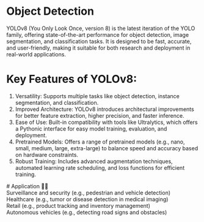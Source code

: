﻿# Object Detection 

YOLOv8 (You Only Look Once, version 8) is the latest iteration of the YOLO family, offering state-of-the-art performance for object detection, image segmentation, and classification tasks. It is designed to be fast, accurate, and user-friendly, making it suitable for both research and deployment in real-world applications.

# Key Features of YOLOv8: <br> 
1. Versatility: Supports multiple tasks like object detection, instance segmentation, and classification.<br>
2. Improved Architecture: YOLOv8 introduces architectural improvements for better feature extraction, higher precision, and faster inference.<br>
3. Ease of Use: Built-in compatibility with tools like Ultralytics, which offers a Pythonic interface for easy model training, evaluation, and deployment.<br>
4. Pretrained Models: Offers a range of pretrained models (e.g., nano, small, medium, large, extra-large) to balance speed and accuracy based on hardware constraints.<br>
5. Robust Training: Includes advanced augmentation techniques, automated learning rate scheduling, and loss functions for efficient training.<br>

﻿# Application
📲📶<br>
Surveillance and security (e.g., pedestrian and vehicle detection)<br>
Healthcare (e.g., tumor or disease detection in medical imaging)<br>
Retail (e.g., product tracking and inventory management)<br>
Autonomous vehicles (e.g., detecting road signs and obstacles)<br>
